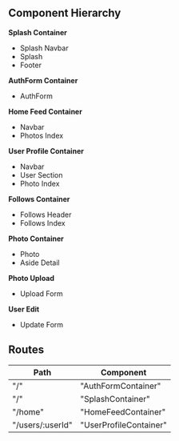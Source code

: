 ## Component Hierarchy

**Splash Container**
  - Splash Navbar
  - Splash
  - Footer

**AuthForm Container**
  - AuthForm

**Home Feed Container**
  - Navbar
  - Photos Index

**User Profile Container**
  - Navbar
  - User Section
  - Photo Index

**Follows Container**
  - Follows Header
  - Follows Index

**Photo Container**
  - Photo
  - Aside Detail

**Photo Upload**
  - Upload Form

**User Edit**
  - Update Form


## Routes

|       Path       |      Component         |
|------------------|------------------------|
| "/"              | "AuthFormContainer"    |
| "/"              | "SplashContainer"      |
| "/home"          | "HomeFeedContainer"    |
| "/users/:userId" | "UserProfileContainer" |
